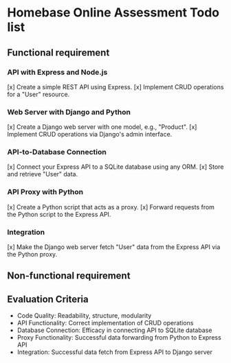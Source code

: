 # Homebase Online Assessment Todo list

## Functional requirement

### API with Express and Node.js

[x] Create a simple REST API using Express.
[x] Implement CRUD operations for a "User" resource.

### Web Server with Django and Python

[x] Create a Django web server with one model, e.g., "Product".
[x] Implement CRUD operations via Django's admin interface.

### API-to-Database Connection

[x] Connect your Express API to a SQLite database using any ORM.
[x] Store and retrieve "User" data.

### API Proxy with Python

[x] Create a Python script that acts as a proxy.
[x] Forward requests from the Python script to the Express API.

### Integration

[x] Make the Django web server fetch "User" data from the Express API via the Python proxy.

## Non-functional requirement

## Evaluation Criteria

- Code Quality: Readability, structure, modularity
- API Functionality: Correct implementation of CRUD operations
- Database Connection: Efficacy in connecting API to SQLite database
- Proxy Functionality: Successful data forwarding from Python to Express API
- Integration: Successful data fetch from Express API to Django server
